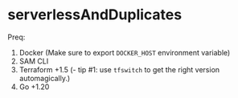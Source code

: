 # serverlessAndDuplicates

Preq:
1. Docker (Make sure to export `DOCKER_HOST` environment variable)
2. SAM CLI
3. Terraform +1.5 (- tip #1: use `tfswitch` to get the right version automagically.)
4. Go +1.20
